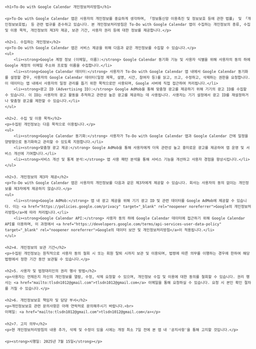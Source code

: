 <html lang="ko">
<head>
    <meta charset="UTF-8">
    <meta name="viewport" content="width=device-width, initial-scale=1.0">
    <title>To-Do with Google Calendar 개인정보처리방침</title>
    <style>
        body {
            font-family: 'Malgun Gothic', 'Apple SD Gothic Neo', sans-serif;
            line-height: 1.6;
            margin: 20px auto;
            max-width: 800px;
            padding: 0 15px;
            color: #333;
        }
        h1 {
            color: #2c3e50;
            text-align: center;
            margin-bottom: 40px;
        }
        h2 {
            color: #34495e;
            margin-top: 30px;
            border-bottom: 1px solid #eee;
            padding-bottom: 5px;
        }
        p {
            margin-bottom: 10px;
        }
        ul {
            list-style-type: disc;
            margin-left: 20px;
            margin-bottom: 15px;
        }
        ul li {
            margin-bottom: 8px;
        }
        a {
            color: #3498db;
            text-decoration: none;
        }
        a:hover {
            text-decoration: underline;
        }
        strong {
            color: #2980b9;
        }
    </style>
</head>
<body>

    <h1>To-Do with Google Calendar 개인정보처리방침</h1>

    <p>To-Do with Google Calendar 앱은 사용자의 개인정보를 중요하게 생각하며, 「정보통신망 이용촉진 및 정보보호 등에 관한 법률」 및 「개인정보보호법」 등 관련 법규를 준수하고 있습니다. 본 개인정보처리방침은 To-Do with Google Calendar 앱이 수집하는 개인정보의 종류, 수집 및 이용 목적, 개인정보의 제3자 제공, 보관 기간, 사용자 권리 등에 대한 정보를 제공합니다.</p>

    <h2>1. 수집하는 개인정보</h2>
    <p>To-Do with Google Calendar 앱은 서비스 제공을 위해 다음과 같은 개인정보를 수집할 수 있습니다.</p>
    <ul>
        <li><strong>Google 계정 정보 (이메일, 이름):</strong> Google Calendar 동기화 기능 및 사용자 식별을 위해 사용자의 동의 하에 Google 계정의 이메일 주소와 프로필 이름을 수집합니다.</li>
        <li><strong>Google Calendar 데이터:</strong> 사용자가 To-Do with Google Calendar 앱 내에서 Google Calendar 동기화를 설정할 경우, 사용자의 Google Calendar 데이터(일정 제목, 설명, 시간, 참여자 등)를 읽고, 쓰고, 수정하고, 삭제하는 권한을 요청합니다. 이 데이터는 앱 내에서 사용자의 일정 관리를 돕기 위한 목적으로만 사용되며, Google 서버에 직접 접근하여 처리됩니다.</li>
        <li><strong>광고 ID (Advertising ID):</strong> Google AdMob을 통해 맞춤형 광고를 제공하기 위해 기기의 광고 ID를 수집할 수 있습니다. 이 ID는 사용자의 광고 활동을 추적하고 관련성 높은 광고를 제공하는 데 사용됩니다. 사용자는 기기 설정에서 광고 ID를 재설정하거나 맞춤형 광고를 제한할 수 있습니다.</li>
    </ul>

    <h2>2. 수집 및 이용 목적</h2>
    <p>수집된 개인정보는 다음 목적으로 이용됩니다.</p>
    <ul>
        <li><strong>Google Calendar 동기화:</strong> 사용자가 To-Do with Google Calendar 앱과 Google Calendar 간에 일정을 양방향으로 동기화하고 관리할 수 있도록 지원합니다.</li>
        <li><strong>맞춤형 광고 제공:</strong> Google AdMob을 통해 사용자에게 더욱 관련성 높고 흥미로운 광고를 제공하여 앱 운영 및 서비스 개선에 기여합니다.</li>
        <li><strong>서비스 개선 및 통계 분석:</strong> 앱 사용 패턴 분석을 통해 서비스 기능을 개선하고 사용자 경험을 향상시킵니다.</li>
    </ul>

    <h2>3. 개인정보의 제3자 제공</h2>
    <p>To-Do with Google Calendar 앱은 사용자의 개인정보를 다음과 같은 제3자에게 제공할 수 있습니다. 회사는 사용자의 동의 없이는 개인정보를 제3자에게 제공하지 않습니다.</p>
    <ul>
        <li><strong>Google AdMob:</strong> 앱 내 광고 제공을 위해 기기 광고 ID 및 관련 데이터를 Google AdMob에 제공할 수 있습니다. 이는 <a href="https://policies.google.com/privacy" target="_blank" rel="noopener noreferrer">Google의 개인정보처리방침</a>에 따라 처리됩니다.</li>
        <li><strong>Google Calendar API:</strong> 사용자 동의 하에 Google Calendar 데이터에 접근하기 위해 Google Calendar API를 이용하며, 이 과정에서 <a href="https://developers.google.com/terms/api-services-user-data-policy" target="_blank" rel="noopener noreferrer">Google의 데이터 보안 및 개인정보처리방침</a>이 적용됩니다.</li>
    </ul>

    <h2>4. 개인정보의 보관 기간</h2>
    <p>수집된 개인정보는 원칙적으로 사용자 동의 철회 시 또는 회원 탈퇴 시까지 보관 및 이용되며, 법령에 따른 의무를 이행하는 경우에 한하여 해당 법령에서 정한 기간 동안 보관될 수 있습니다.</p>

    <h2>5. 사용자 및 법정대리인의 권리 행사 방법</h2>
    <p>사용자는 언제든지 자신의 개인정보를 열람, 수정, 삭제 요청할 수 있으며, 개인정보 수집 및 이용에 대한 동의를 철회할 수 있습니다. 권리 행사는 <a href="mailto:tlsdn1012@gmail.com">tlsdn1012@gmail.com</a> 이메일을 통해 요청하실 수 있습니다. 요청 시 본인 확인 절차를 거칠 수 있습니다.</p>

    <h2>6. 개인정보보호 책임자 및 담당 부서</h2>
    <p>개인정보보호 관련 문의사항은 아래 연락처로 문의해주시기 바랍니다.<br>
    이메일: <a href="mailto:tlsdn1012@gmail.com">tlsdn1012@gmail.com</a></p>

    <h2>7. 고지 의무</h2>
    <p>현 개인정보처리방침의 내용 추가, 삭제 및 수정이 있을 시에는 개정 최소 7일 전에 본 앱 내 '공지사항'을 통해 고지할 것입니다.</p>

    <p><strong>시행일: 2025년 7월 15일</strong></p>

</body>
</html>
